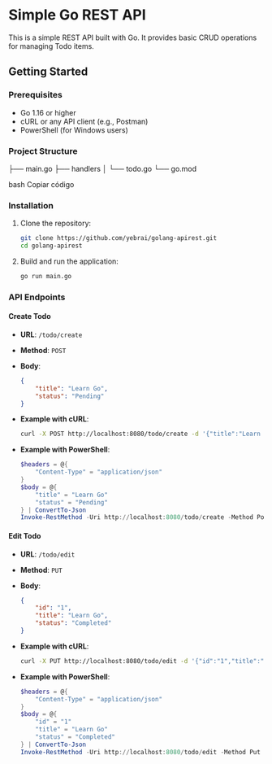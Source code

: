# Simple Go REST API

This is a simple REST API built with Go. It provides basic CRUD operations for managing Todo items.

## Getting Started

### Prerequisites

- Go 1.16 or higher
- cURL or any API client (e.g., Postman)
- PowerShell (for Windows users)

### Project Structure

├── main.go
├── handlers
│ └── todo.go
└── go.mod

bash
Copiar código

### Installation

1. Clone the repository:

    ```sh
    git clone https://github.com/yebrai/golang-apirest.git
    cd golang-apirest
    ```

2. Build and run the application:

    ```sh
    go run main.go
    ```

### API Endpoints

#### Create Todo

- **URL**: `/todo/create`
- **Method**: `POST`
- **Body**:

    ```json
    {
        "title": "Learn Go",
        "status": "Pending"
    }
    ```

- **Example with cURL**:

    ```sh
    curl -X POST http://localhost:8080/todo/create -d '{"title":"Learn Go","status":"Pending"}' -H "Content-Type: application/json"
    ```

- **Example with PowerShell**:

    ```powershell
    $headers = @{
        "Content-Type" = "application/json"
    }
    $body = @{
        "title" = "Learn Go"
        "status" = "Pending"
    } | ConvertTo-Json
    Invoke-RestMethod -Uri http://localhost:8080/todo/create -Method Post -Body $body -Headers $headers
    ```

#### Edit Todo

- **URL**: `/todo/edit`
- **Method**: `PUT`
- **Body**:

    ```json
    {
        "id": "1",
        "title": "Learn Go",
        "status": "Completed"
    }
    ```

- **Example with cURL**:

    ```sh
    curl -X PUT http://localhost:8080/todo/edit -d '{"id":"1","title":"Learn Go","status":"Completed"}' -H "Content-Type: application/json"
    ```

- **Example with PowerShell**:

    ```powershell
    $headers = @{
        "Content-Type" = "application/json"
    }
    $body = @{
        "id" = "1"
        "title" = "Learn Go"
        "status" = "Completed"
    } | ConvertTo-Json
    Invoke-RestMethod -Uri http://localhost:8080/todo/edit -Method Put -Body $body -Headers $headers
    ```
